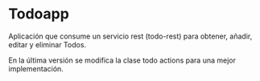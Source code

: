 # Todoapp

Aplicación que consume un servicio rest (todo-rest) para obtener, añadir, editar y eliminar Todos.

En la última versión se modifica la clase todo actions para una mejor implementación.